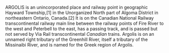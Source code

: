ARGOLIS is an unincorporated place and railway point in geographic Hayward Township,[1] in the Unorganized North part of Algoma District in northeastern Ontario, Canada.[2] It is on the Canadian National Railway transcontinental railway main line between the railway points of Fire River to the west and Peterbell to the east, has a passing track, and is passed but not served by Via Rail transcontinental _Canadian_ trains. Argolis is on an unnamed right tributary of the Greenhill River, itself a tributary of the Missinaibi River, and is named for the Greek region of Argolis.
